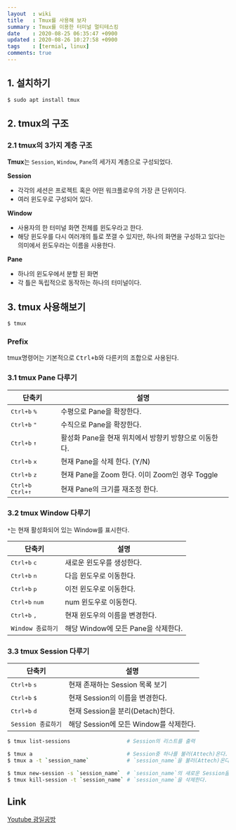 ```yaml
---
layout  : wiki
title   : Tmux를 사용해 보자
summary : Tmux를 이용한 터미널 멀티테스킹
date    : 2020-08-25 06:35:47 +0900
updated : 2020-08-26 10:27:58 +0900
tags    : [termial, linux]
comments: true
---
```


## 1. 설치하기

```zsh
$ sudo apt install tmux
```

## 2. tmux의 구조

### 2.1 tmux의 3가지 계층 구조

**Tmux**는 `Session`, `Window`, `Pane`의 세가지 계층으로 구성되었다.

**Session**
* 각각의 세션은 프로젝트 혹은 어떤 워크플로우의 가장 큰 단위이다.
* 여러 윈도우로 구성되어 있다.

**Window**
* 사용자의 한 터미널 화면 전체를 윈도우라고 한다.
* 해당 윈도우를 다시 여러개의 틀로 쪼갤 수 있지만, 하나의 화면을 구성하고 있다는 의미에서 윈도우라는 이름을 사용한다.

**Pane**
* 하나의 윈도우에서 분할 된 화면
* 각 틀은 독립적으로 동작하는 하나의 터미널이다.

## 3. tmux 사용해보기

```zsh
$ tmux
```

### Prefix

tmux명령어는 기본적으로 <kbd>Ctrl+b</kbd>와 다른키의 조합으로 사용된다.

### 3.1 tmux Pane 다루기

| 단축키                              | 설명                                                  |
|-------------------------------------|-------------------------------------------------------|
| <kbd>Ctrl+b</kbd> <kbd>%</kbd>      | 수평으로 Pane을 확장한다.                             |
| <kbd>Ctrl+b</kbd> <kbd>"</kbd>      | 수직으로 Pane을 확장한다.                             |
| <kbd>Ctrl+b</kbd> <kbd>↑</kbd>      | 활성화 Pane을 현재 위치에서 방향키 방향으로 이동한다. |
| <kbd>Ctrl+b</kbd> <kbd>x</kbd>      | 현재 Pane을 삭제 한다. (Y/N)                          |
| <kbd>Ctrl+b</kbd> <kbd>z</kbd>      | 현재 Pane을 Zoom 한다. 이미 Zoom인 경우 Toggle        |
| <kbd>Ctrl+b</kbd> <kbd>Ctrl+↑</kbd> | 현재 Pane의 크기를 재조정 한다.                       |

### 3.2 tmux Window 다루기

`*`는 현재 활성화되어 있는 Window를 표시한다.

| 단축키                           | 설명                                |
|----------------------------------|-------------------------------------|
| <kbd>Ctrl+b</kbd> <kbd>c</kbd>   | 새로운 윈도우를 생성한다.           |
| <kbd>Ctrl+b</kbd> <kbd>n</kbd>   | 다음 윈도우로 이동한다.             |
| <kbd>Ctrl+b</kbd> <kbd>p</kbd>   | 이전 윈도우로 이동한다.             |
| <kbd>Ctrl+b</kbd> <kbd>num</kbd> | num 윈도우로 이동한다.              |
| <kbd>Ctrl+b</kbd> <kbd>,</kbd>   | 현재 윈도우의 이름을 변경한다.      |
| `Window 종료하기`               | 해당 Window에 모든 Pane을 삭제한다. |

### 3.3 tmux Session 다루기

| 단축키                         | 설명                                   |
|--------------------------------|----------------------------------------|
| <kbd>Ctrl+b</kbd> <kbd>s</kbd> | 현재 존재하는 Session 목록 보기        |
| <kbd>Ctrl+b</kbd> <kbd>$</kbd> | 현재 Session의 이름을 변경한다.        |
| <kbd>Ctrl+b</kbd> <kbd>d</kbd> | 현재 Session을 분리(Detach)한다.       |
| `Session 종료하기`            | 해당 Session에 모든 Window를 삭제한다. |

```zsh
$ tmux list-sessions                  # Session의 리스트를 출력

$ tmux a                              # Session중 하나를 불러(Attech)온다.
$ tmux a -t `session_name`            # `session_name`을 불러(Attech)온다.

$ tmux new-session -s `session_name`  # `session_name`의 새로운 Session을 생성
$ tmux kill-session -t `session_name` # `session_name`을 삭제한다.
```

## Link

[Youtube 광일공방](https://www.youtube.com/watch?v=FdvjywJBQJg&t=1569s)
